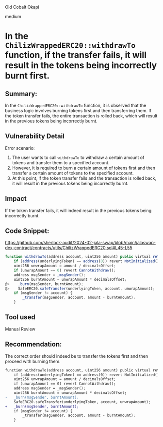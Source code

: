 Old Cobalt Okapi

medium

# In the `ChilizWrappedERC20::withdrawTo` function, if the transfer fails, it will result in the tokens being incorrectly burnt first.

## Summary:

In the `ChilizWrappedERC20::withdrawTo` function, it is observed that the business logic involves burning tokens first and then transferring them. If the token transfer fails, the entire transaction is rolled back, which will result in the previous tokens being incorrectly burnt.

## Vulnerability Detail
Error scenario:
1. The user wants to call `withdrawTo` to withdraw a certain amount of tokens and transfer them to a specified account.
2. However, it is required to burn a certain amount of tokens first and then transfer a certain amount of tokens to the specified account.
3. At this point, if the token transfer fails and the transaction is rolled back, it will result in the previous tokens being incorrectly burnt.

## Impact

If the token transfer fails, it will indeed result in the previous tokens being incorrectly burnt.

## Code Snippet:

https://github.com/sherlock-audit/2024-02-jala-swap/blob/main/jalaswap-dex-contract/contracts/utils/ChilizWrappedERC20.sol#L45-L55

```js
function withdrawTo(address account, uint256 amount) public virtual returns (bool) {
    if (address(underlyingToken) == address(0)) revert NotInitialized();
    uint256 unwrapAmount = amount / decimalsOffset;
    if (unwrapAmount == 0) revert CannotWithdraw();
    address msgSender = _msgSender();
    uint256 burntAmount = unwrapAmount * decimalsOffset;
@>    _burn(msgSender, burntAmount);
@>    SafeERC20.safeTransfer(underlyingToken, account, unwrapAmount);
    if (msgSender != account) {
        _transfer(msgSender, account, amount - burntAmount);
    }
```

## Tool used

Manual Review

## Recommendation:

The correct order should indeed be to transfer the tokens first and then proceed with burning them.

```diff
function withdrawTo(address account, uint256 amount) public virtual returns (bool) {
    if (address(underlyingToken) == address(0)) revert NotInitialized();
    uint256 unwrapAmount = amount / decimalsOffset;
    if (unwrapAmount == 0) revert CannotWithdraw();
    address msgSender = _msgSender();
    uint256 burntAmount = unwrapAmount * decimalsOffset;
-   _burn(msgSender, burntAmount);
    SafeERC20.safeTransfer(underlyingToken, account, unwrapAmount);
+   _burn(msgSender, burntAmount);
    if (msgSender != account) {
        _transfer(msgSender, account, amount - burntAmount);
    }
```